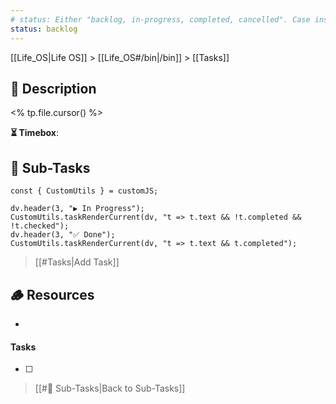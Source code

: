 ```yaml
---
# status: Either "backlog, in-progress, completed, cancelled". Case insensitive.
status: backlog
---
```


[[Life_OS|Life OS]] > [[Life_OS#/bin|/bin]] > [[Tasks]]

## 📄 Description

<% tp.file.cursor() %>

**⏳ Timebox**: 

## 🔄 Sub-Tasks

```dataviewjs
const { CustomUtils } = customJS;

dv.header(3, "▶️ In Progress");
CustomUtils.taskRenderCurrent(dv, "t => t.text && !t.completed && !t.checked");
dv.header(3, "✅ Done");
CustomUtils.taskRenderCurrent(dv, "t => t.text && t.completed");
```

> [[#Tasks|Add Task]]

## 🪵 Resources

- 

#### Tasks

<!-- Tasks: Add all tasks here. Task uses emojis as labels.
- [ ] <task> [⏫] [🛫] [📅 <date>] 
⏫: High priority
🛫: Started 
📅: Due date -->

- [ ] 

> [[#🔄 Sub-Tasks|Back to Sub-Tasks]]
